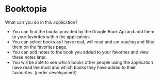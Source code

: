 # Booktopia

What can you do in this application?
- You can find the books provided by the Google Book Api and add them to your favorites within the application.
- You can select books as I have read, will read and am reading and filter them on the favorites page.
- You can add notes to the book you added to your favorites and view these notes later.
- You will be able to see which books other people using the application have read the most and which books they have added to their favourites. (under development)

